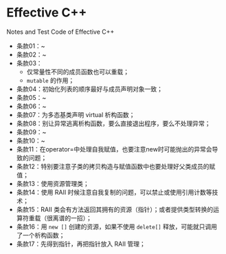 # Effective C++
Notes and Test Code of Effective C++

- 条款01：~
- 条款02：~
- 条款03：
    - 仅常量性不同的成员函数也可以重载；
    - `mutable` 的作用；
- 条款04：初始化列表的顺序最好与成员声明对象一致；
- 条款05：~
- 条款06：~
- 条款07：为多态基类声明 virtual 析构函数；
- 条款08：别让异常逃离析构函数，要么直接退出程序，要么不处理异常；
- 条款09：~
- 条款10：~
- 条款11：在operator=中处理自我赋值，也要注意new时可能抛出的异常会导致的问题；
- 条款12：特别要注意子类的拷贝构造与赋值函数中也要处理好父类成员的赋值；
- 条款13：使用资源管理类；
- 条款14：使用 RAII 时候注意自我复制的问题，可以禁止或使用引用计数等技术；
- 条款15：RAII 类会有方法返回其拥有的资源（指针）；或者提供类型转换的运算符重载（很离谱的一招）；
- 条款16：用 `new []` 创建的资源，如果不使用 `delete[]` 释放，可能就只调用了一个析构函数；
- 条款17：先得到指针，再把指针放入 RAII 管理；
